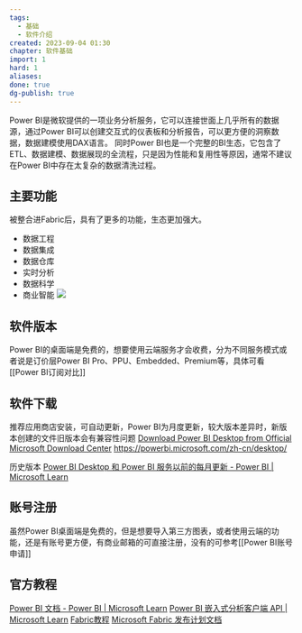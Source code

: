 ```yaml
---
tags:
  - 基础
  - 软件介绍
created: 2023-09-04 01:30
chapter: 软件基础
import: 1
hard: 1
aliases: 
done: true
dg-publish: true
---
```


Power BI是微软提供的一项业务分析服务，它可以连接世面上几乎所有的数据源，通过Power BI可以创建交互式的仪表板和分析报告，可以更方便的洞察数据，数据建模使用DAX语言。
同时Power BI也是一个完整的BI生态，它包含了ETL、数据建模、数据展现的全流程，只是因为性能和复用性等原因，通常不建议在Power BI中存在太复杂的数据清洗过程。
## 主要功能

被整合进Fabric后，具有了更多的功能，生态更加强大。
- 数据工程
- 数据集成
- 数据仓库
- 实时分析
- 数据科学
- 商业智能
![](https://s2.loli.net/2023/11/05/3fMByc8J6huNVOe.png)


## 软件版本
Power BI的桌面端是免费的，想要使用云端服务才会收费，分为不同服务模式或者说是订价层Power BI Pro、PPU、Embedded、Premium等，具体可看[[Power BI订阅对比]]

## 软件下载
推荐应用商店安装，可自动更新，Power BI为月度更新，较大版本差异时，新版本创建的文件旧版本会有兼容性问题
[Download Power BI Desktop from Official Microsoft Download Center](https://www.microsoft.com/zh-CN/download/details.aspx?id=58494)
https://powerbi.microsoft.com/zh-cn/desktop/

历史版本
[Power BI Desktop 和 Power BI 服务以前的每月更新 - Power BI | Microsoft Learn](https://learn.microsoft.com/zh-cn/power-bi/fundamentals/desktop-latest-update-archive?tabs=powerbi-desktop)


## 账号注册

虽然Power BI桌面端是免费的，但是想要导入第三方图表，或者使用云端的功能，还是有账号更方便，有商业邮箱的可直接注册，没有的可参考[[Power BI账号申请]]

## 官方教程
[Power BI 文档 - Power BI | Microsoft Learn](https://learn.microsoft.com/zh-cn/power-bi/)
[Power BI 嵌入式分析客户端 API | Microsoft Learn](https://learn.microsoft.com/zh-cn/javascript/api/overview/powerbi/)
[Fabric教程](https://learn.microsoft.com/zh-cn/training/paths/get-started-fabric/)
[Microsoft Fabric 发布计划文档](https://learn.microsoft.com/zh-cn/fabric/release-plan/)